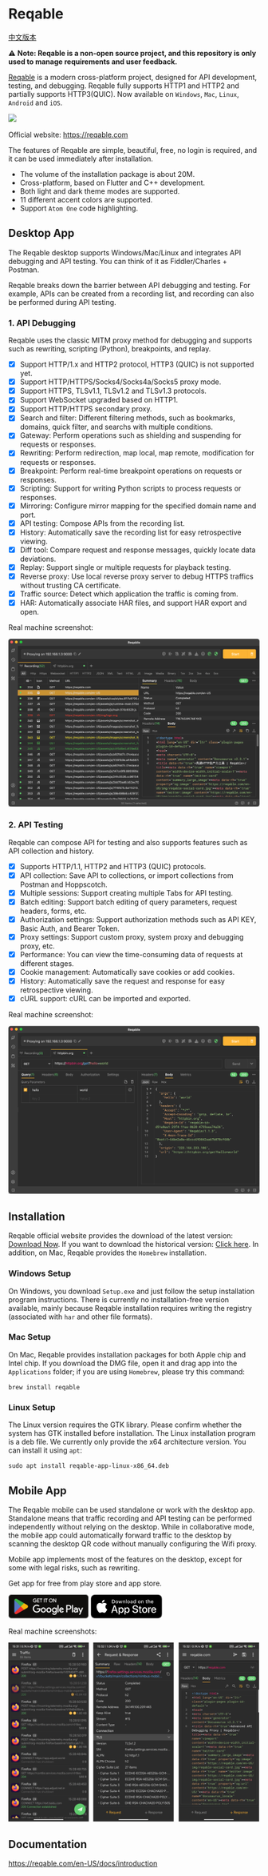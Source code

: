 # Reqable

[中文版本](./README_CN.md)

⚠️ **Note: Reqable is a non-open source project, and this repository is only used to manage requirements and user feedback.**

[Reqable](https://reqable.com/) is a modern cross-platform project, designed for API development, testing, and debugging. Reqable fully supports HTTP1 and HTTP2 and partially supports HTTP3(QUIC). Now available on `Windows`, `Mac`, `Linux`, `Android` and `iOS`.

![](https://reqable.com/en-US/img/reqable-social-card.jpg)

Official website: https://reqable.com

The features of Reqable are simple, beautiful, free, no login is required, and it can be used immediately after installation.

- The volume of the installation package is about 20M.
- Cross-platform, based on Flutter and C++ development.
- Both light and dark theme modes are supported.
- 11 different accent colors are supported.
- Support `Atom One` code highlighting.

## Desktop App

The Reqable desktop supports Windows/Mac/Linux and integrates API debugging and API testing. You can think of it as Fiddler/Charles + Postman.

Reqable breaks down the barrier between API debugging and testing. For example, APIs can be created from a recording list, and recording can also be performed during API testing.

### 1. API Debugging

Reqable uses the classic MITM proxy method for debugging and supports such as rewriting, scripting (Python), breakpoints, and replay.

- [x] Support HTTP/1.x and HTTP2 protocol, HTTP3 (QUIC) is not supported yet.
- [x] Support HTTP/HTTPS/Socks4/Socks4a/Socks5 proxy mode.
- [x] Support HTTPS, TLSv1.1, TLSv1.2 and TLSv1.3 protocols.
- [x] Support WebSocket upgraded based on HTTP1.
- [x] Support HTTP/HTTPS secondary proxy.
- [x] Search and filter: Different filtering methods, such as bookmarks, domains, quick filter, and searchs with multiple conditions.
- [x] Gateway: Perform operations such as shielding and suspending for requests or responses.
- [x] Rewriting: Perform redirection, map local, map remote, modification for requests or responses.
- [x] Breakpoint: Perform real-time breakpoint operations on requests or responses.
- [x] Scripting: Support for writing Python scripts to process requests or responses.
- [x] Mirroring: Configure mirror mapping for the specified domain name and port.
- [x] API testing: Compose APIs from the recording list.
- [x] History: Automatically save the recording list for easy retrospective viewing.
- [x] Diff tool: Compare request and response messages, quickly locate data deviations.
- [x] Replay: Support single or multiple requests for playback testing.
- [x] Reverse proxy: Use local reverse proxy server to debug HTTPS traffics without trusting CA certificate.
- [x] Traffic source: Detect which application the traffic is coming from.
- [x] HAR: Automatically associate HAR files, and support HAR export and open.

Real machine screenshot:

![](/arts/screenshot_en_01.png)

### 2. API Testing

Reqable can compose API for testing and also supports features such as API collection and history.

- [x] Supports HTTP/1.1, HTTP2 and HTTP3 (QUIC) protocols.
- [x] API collection: Save API to collections, or import collections from Postman and Hoppscotch.
- [x] Multiple sessions: Support creating multiple Tabs for API testing.
- [x] Batch editing: Support batch editing of query parameters, request headers, forms, etc.
- [x] Authorization settings: Support authorization methods such as API KEY, Basic Auth, and Bearer Token.
- [x] Proxy settings: Support custom proxy, system proxy and debugging proxy, etc.
- [x] Performance: You can view the time-consuming data of requests at different stages.
- [x] Cookie management: Automatically save cookies or add cookies.
- [x] History: Automatically save the request and response for easy retrospective viewing.
- [x] cURL support: cURL can be imported and exported.

Real machine screenshot:

![](/arts/screenshot_en_02.png)

## Installation

Reqable official website provides the download of the latest version: [Download Now](https://reqable.com/en-US/download). If you want to download the historical version: [Click here](https://github.com/reqable/reqable-app/releases). In addition, on Mac, Reqable provides the `Homebrew` installation.

### Windows Setup

On Windows, you download `Setup.exe` and just follow the setup installation program instructions. There is currently no installation-free version available, mainly because Reqable installation requires writing the registry (associated with `har` and other file formats).

### Mac Setup

On Mac, Reqable provides installation packages for both Apple chip and Intel chip. If you download the DMG file, open it and drag app into the `Applications` folder; if you are using `Homebrew`, please try this command:
```shell
brew install reqable
```

### Linux Setup

The Linux version requires the GTK library. Please confirm whether the system has GTK installed before installation. The Linux installation program is a deb file. We currently only provide the x64 architecture version. You can install it using `apt`:
```shell
sudo apt install reqable-app-linux-x86_64.deb
```

## Mobile App

The Reqable mobile can be used standalone or work with the desktop app. Standalone means that traffic recording and API testing can be performed independently without relying on the desktop. While in collaborative mode, the mobile app could automatically forward traffic to the desktop by scanning the desktop QR code without manually configuring the Wifi proxy.

Mobile app implements most of the features on the desktop, except for some with legal risks, such as rewriting.

Get app for free from play store and app store.

<a href="https://play.google.com/store/apps/details?id=com.reqable.android"><img src="arts/play_store.svg" height="48"></a>
<a href="https://apps.apple.com/app/id6473166828"><img src="arts/app_store.svg" height="48"></a>

Real machine screenshots:

![](/arts/screenshot_en_03.png)

## Documentation
https://reqable.com/en-US/docs/introduction
